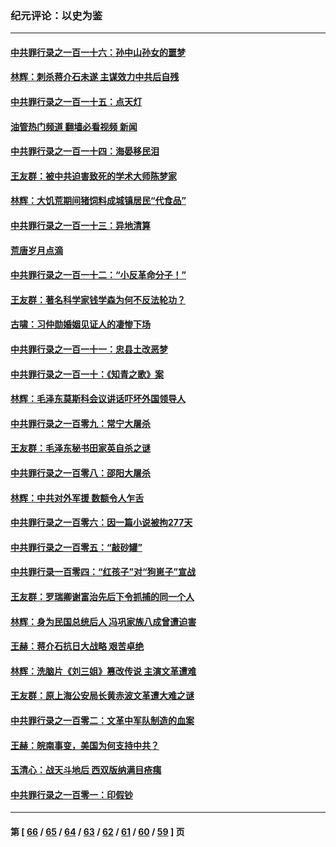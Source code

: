 ### 纪元评论：以史为鉴
---
#### [中共罪行录之一百一十六：孙中山孙女的噩梦](../../pages/nsc1028/n13937214.md?02250330) 
#### [林辉：刺杀蒋介石未遂 主谋效力中共后自残](../../pages/nsc1028/n13935457.md?02250330) 
#### [中共罪行录之一百一十五：点天灯](../../pages/nsc1028/n13935336.md?02250330) 
#### [油管热门频道 翻墙必看视频 新闻](ok?02250330)
#### [中共罪行录之一百一十四：海晏移民泪](../../pages/nsc1028/n13934634.md?02250330) 
#### [王友群：被中共迫害致死的学术大师陈梦家](../../pages/nsc1028/n13932885.md?02250330) 
#### [林辉：大饥荒期间猪饲料成城镇居民“代食品”](../../pages/nsc1028/n13933558.md?02250330) 
#### [中共罪行录之一百一十三：异地清算](../../pages/nsc1028/n13930716.md?02250330) 
#### [荒唐岁月点滴](../../pages/nsc1028/n13931451.md?02250330) 
#### [中共罪行录之一百一十二：“小反革命分子！”](../../pages/nsc1028/n13926295.md?02250330) 
#### [王友群：著名科学家钱学森为何不反法轮功？](../../pages/nsc1028/n13923607.md?02250330) 
#### [古啸：习仲勋婚姻见证人的凄惨下场](../../pages/nsc1028/n13923826.md?02250330) 
#### [中共罪行录之一百一十一：忠县土改恶梦](../../pages/nsc1028/n13923119.md?02250330) 
#### [中共罪行录之一百一十：《知青之歌》案](../../pages/nsc1028/n13920732.md?02250330) 
#### [林辉：毛泽东莫斯科会议讲话吓坏外国领导人](../../pages/nsc1028/n13917931.md?02250330) 
#### [中共罪行录之一百零九：常宁大屠杀](../../pages/nsc1028/n13917366.md?02250330) 
#### [王友群：毛泽东秘书田家英自杀之谜](../../pages/nsc1028/n13916918.md?02250330) 
#### [中共罪行录之一百零八：邵阳大屠杀](../../pages/nsc1028/n13916622.md?02250330) 
#### [林辉：中共对外军援 数额令人乍舌](../../pages/nsc1028/n13914615.md?02250330) 
#### [中共罪行录之一百零六：因一篇小说被拘277天](../../pages/nsc1028/n13913548.md?02250330) 
#### [中共罪行录之一百零五：“敲砂罐”](../../pages/nsc1028/n13912910.md?02250330) 
#### [中共罪行录一百零四：“红孩子”对“狗崽子”宣战](../../pages/nsc1028/n13908811.md?02250330) 
#### [王友群：罗瑞卿谢富治先后下令抓捕的同一个人](../../pages/nsc1028/n13907857.md?02250330) 
#### [林辉：身为民国总统后人 冯巩家族八成曾遭迫害](../../pages/nsc1028/n13907756.md?02250330) 
#### [王赫：蒋介石抗日大战略 艰苦卓绝](../../pages/nsc1028/n13904249.md?02250330) 
#### [林辉：洗脑片《刘三姐》篡改传说 主演文革遭难](../../pages/nsc1028/n13899238.md?02250330) 
#### [王友群：原上海公安局长黄赤波文革遭大难之谜](../../pages/nsc1028/n13898139.md?02250330) 
#### [中共罪行录之一百零二：文革中军队制造的血案](../../pages/nsc1028/n13897782.md?02250330) 
#### [王赫：皖南事变，美国为何支持中共？](../../pages/nsc1028/n13897035.md?02250330) 
#### [玉清心：战天斗地后 西双版纳满目疮痍](../../pages/nsc1028/n13895566.md?02250330) 
#### [中共罪行录之一百零一：印假钞](../../pages/nsc1028/n13896066.md?02250330) 

---
#### 第 [ [66](./66.md?02250330) / [65](./65.md?02250330) / [64](./64.md?02250330) / [63](./63.md?02250330) / [62](./62.md?02250330) / [61](./61.md?02250330) / [60](./60.md?02250330) / [59](./59.md?02250330) ] 页

